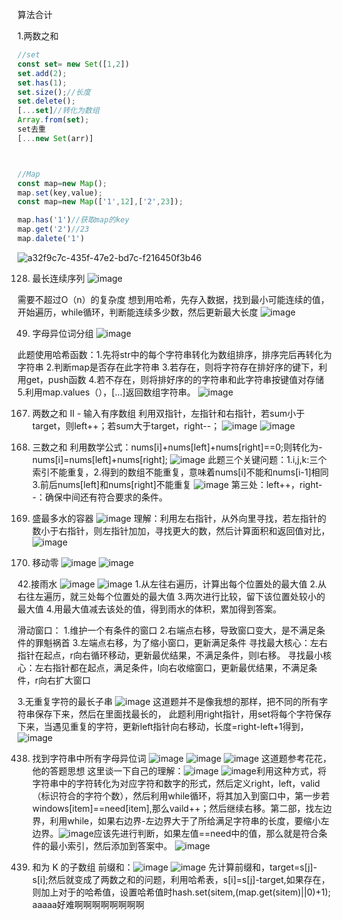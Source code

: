 算法合计

1.两数之和

```javascript
//set
const set= new Set([1,2])
set.add(2);
set.has(1);
set.size();//长度
set.delete();
[...set]//转化为数组
Array.from(set);
set去重
[...new Set(arr)]



//Map
const map=new Map();
map.set(key,value);
const map=new Map(['1',12],['2',23]);

map.has('1')//获取map的key
map.get('2')//23
map.dalete('1')
```

![a32f9c7c-435f-47e2-bd7c-f216450f3b46](file:///C:/Users/syyyyy/Pictures/Typedown/a32f9c7c-435f-47e2-bd7c-f216450f3b46.png)


128. 最长连续序列
![image](https://github.com/user-attachments/assets/dd7ae7e0-f51d-4773-aea5-3332b99e6a6c)

需要不超过O（n）的复杂度
想到用哈希，先存入数据，找到最小可能连续的值，开始遍历，while循环，判断能连续多少数，然后更新最大长度
![image](https://github.com/user-attachments/assets/dd4ad591-8ba1-4dcb-95ff-6f832f29b0cd)


49. 字母异位词分组
 ![image](https://github.com/user-attachments/assets/0751a859-80fb-4a89-9d06-8eeb86b7c4f7)
   
此题使用哈希函数：1.先将str中的每个字符串转化为数组排序，排序完后再转化为字符串  2.判断map是否存在此字符串  3.若存在，则将字符存在排好序的键下，利用get，push函数
4.若不存在，则将排好序的的字符串和此字符串按键值对存储  5.利用map.values（），[...]返回数组字符串。
![image](https://github.com/user-attachments/assets/961018b8-7632-4fd6-9a1b-a0afe743e941)

167. 两数之和 II - 输入有序数组
利用双指针，左指针和右指针，若sum小于target，则left++；若sum大于target，right--；
![image](https://github.com/user-attachments/assets/3d116f6c-b0a7-4892-a99b-885ed91b2db8)
![image](https://github.com/user-attachments/assets/56f4be58-b1c4-4d17-91b3-e7d800de6a7a)

15. 三数之和
利用数学公式：nums[i]+nums[left]+nums[right]==0;则转化为-nums[i]=nums[left]+nums[right];
![image](https://github.com/user-attachments/assets/e59fbfad-32de-4473-8c50-2d832b5296c1)
此题三个关键问题：1.i,j,k:三个索引不能重复，2.得到的数组不能重复，意味着nums[i]不能和nums[i-1]相同 3.前后nums[left]和nums[right]不能重复
![image](https://github.com/user-attachments/assets/e8c7f604-0bb1-4411-aed2-3613d3cf7ad1)
第三处：left++，right--：确保中间还有符合要求的条件。


11. 盛最多水的容器
![image](https://github.com/user-attachments/assets/0ac424d0-7cc5-41fd-b954-e7d65a6048d8)
理解：利用左右指针，从外向里寻找，若左指针的数小于右指针，则左指针加加，寻找更大的数，然后计算面积和返回值对比，
![image](https://github.com/user-attachments/assets/83880e35-482f-40c3-b770-73295b265a35)

283. 移动零
![image](https://github.com/user-attachments/assets/78022b45-af71-4833-9cfb-6bc81ab81323)
![image](https://github.com/user-attachments/assets/73124640-76cc-49c0-84b3-9f63a7876a4f)

42.接雨水
![image](https://github.com/user-attachments/assets/f044b279-1b8d-4bd0-9c30-7d5178a32723)
![image](https://github.com/user-attachments/assets/fef6693e-1786-49f7-9457-cb2ddb2eaac4)
1.从左往右遍历，计算出每个位置处的最大值
2.从右往左遍历，就三处每个位置处的最大值
3.两次进行比较，留下该位置处较小的最大值
4.用最大值减去该处的值，得到雨水的体积，累加得到答案。




滑动窗口：
1.维护一个有条件的窗口
2.右端点右移，导致窗口变大，是不满足条件的罪魁祸首
3.左端点右移，为了缩小窗口，更新满足条件
寻找最大核心：左右指针在起点，r向右循环移动，更新最优结果，不满足条件，则l右移。
寻找最小核心：左右指针都在起点，满足条件，l向右收缩窗口，更新最优结果，不满足条件，r向右扩大窗口

3.无重复字符的最长子串
![image](https://github.com/user-attachments/assets/8bc9ee45-b0f7-4661-ab16-c13c51e4c862)
这道题并不是像我想的那样，把不同的所有字符串保存下来，然后在里面找最长的，
此题利用right指针，用set将每个字符保存下来，当遇见重复的字符，更新left指针向右移动，长度=right-left+1得到，
![image](https://github.com/user-attachments/assets/34856644-c66d-466e-94cb-e3ab30a71408)

438. 找到字符串中所有字母异位词
![image](https://github.com/user-attachments/assets/10d9b768-e9dd-4bb6-a7e9-39676674d3c4)
![image](https://github.com/user-attachments/assets/9dc2fd16-16ab-418c-a5f5-c9de8da1877f)
![image](https://github.com/user-attachments/assets/0d3a2104-8a32-44dc-a7a2-b667c6cb1663)
这道题参考花花，他的答题思想
这里谈一下自己的理解：![image](https://github.com/user-attachments/assets/bf5b451a-5aae-4960-b599-ed3b9a99d14c)
![image](https://github.com/user-attachments/assets/d89dae70-43ac-4622-a627-09a97a03d946)利用这种方式，将字符串中的字符转化为对应字符和数字的形式，然后定义right，left，valid（标识符合的字符个数），然后利用while循环，将其加入到窗口中，第一步若windows[item]==need[item],那么vaild++；然后继续右移。第二部，找左边界，利用while，如果右边界-左边界大于了所给满足字符串的长度，要缩小左边界。![image](https://github.com/user-attachments/assets/08c32bb7-a476-46b4-8b56-3e9a4d451f32)应该先进行判断，如果左值==need中的值，那么就是符合条件的最小索引，然后添加到答案中。
![image](https://github.com/user-attachments/assets/a6faffaa-d5d5-447e-a003-92bc7ea1ac6e)


560. 和为 K 的子数组
前缀和：![image](https://github.com/user-attachments/assets/9cbe8c79-aa94-4a24-a73b-2d9b638ffc59)
![image](https://github.com/user-attachments/assets/ff9fec34-b49a-42d7-9259-4db6af831c81)
先计算前缀和，target=s[j]-s[i];然后就变成了两数之和的问题，利用哈希表，s[i]=s[j]-target,如果存在，则加上对于的哈希值，设置哈希值时hash.set(sitem,(map.get(sitem)||0)+1);
aaaaa好难啊啊啊啊啊啊啊啊

